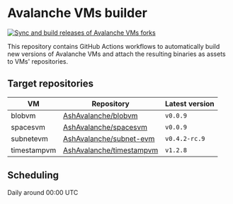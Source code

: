 # Avalanche VMs builder

[![Sync and build releases of Avalanche VMs forks](https://github.com/AshAvalanche/avalanche-vms-builder/actions/workflows/sync-avalanche-vms.yml/badge.svg)](https://github.com/AshAvalanche/avalanche-vms-builder/actions/workflows/sync-avalanche-vms.yml)

This repository contains GitHub Actions workflows to automatically build new versions of Avalanche VMs and attach the resulting binaries as assets to VMs' repositories.

## Target repositories

| VM          | Repository                                                                       | Latest version |
| ----------- | -------------------------------------------------------------------------------- | -------------- |
| blobvm      | [AshAvalanche/blobvm](https://github.com/AshAvalanche/blobvm/releases)           | `v0.0.9`       |
| spacesvm    | [AshAvalanche/spacesvm](https://github.com/AshAvalanche/spacesvm/releases)       | `v0.0.9`       |
| subnetevm   | [AshAvalanche/subnet-evm](https://github.com/AshAvalanche/subnet-evm/releases)   | `v0.4.2-rc.9`       |
| timestampvm | [AshAvalanche/timestampvm](https://github.com/AshAvalanche/timestampvm/releases) | `v1.2.8`       |

## Scheduling

Daily around 00:00 UTC
